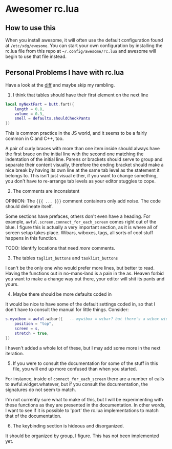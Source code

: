 # Awesomer rc.lua

## How to use this

When you install awesome, it will often use the default configuration found at `/etc/xdg/awesome`.
You can start your own configuration by installing the rc.lua file from this repo at `~/.config/awesome/rc.lua` and awesome will begin to use that file instead.

## Personal Problems I have with rc.lua

Have a look at the [diff](https://github.com/jechasteen/rc.lua-revisited/commit/b0e22a72035e4e487320b6e4a437951fd799f40c) and maybe skip my rambling.

1. I think that tables should have their first element on the next line

```lua
local myNextFart = butt.fart({
    length = 0.8,
    volume = 0.3,
    smell = defaults.shouldCheckPants
})
```

This is common practice in the JS world, and it seems to be a fairly common in C and C++, too.

A pair of curly braces with more than one item inside should always have the first brace on the initial line with the second one matching the indentation of the initial line.
Parens or brackets should serve to group and separate their content visually, therefore the ending bracket should make a nice break by having its own line at the same tab level as the statement it belongs to.
This isn't just visual either, if you want to change something, you don't have to re-arrange tab levels as your editor stuggles to cope.

2. The comments are inconsistent

OPINION: The `{{{ ... }}}` comment containers only add noise. The code should delineate itself.

Some sections have prefaces, others don't even have a heading.
For example, `awful.screen.connect_for_each_screen` comes right out of the blue.
I figure this is actually a very important section, as it is where all of screen setup takes place.
Wibars, wiboxes, tags, all sorts of cool stuff happens in this function.

TODO: Identify locations that need *more* comments.

3. The tables `taglist_buttons` and `tasklist_buttons`

I can't be the only one who would prefer more lines, but better to read.
Having the functions out in no-mans-land is a pain in the as.
Heaven forbid you want to make a change way out there, your editor will shit its pants and yours.

4. Maybe there should be more defaults coded in 

It would be nice to have some of the default settings coded in, so that I don't have to consult the manual for little things. Consider:

```lua
s.mywibox = awful.wibar({   -- mywibox = wibar? but there's a wibox widget? my head hurts, but now's not the time
    position = "top",
    screen = s,
    stretch = true,
})
```
I haven't added a whole lot of these, but I may add some more in the next iteration.

5. If you were to consult the documentation for some of the stuff in this file, you will end up more confused than when you started.

For instance, inside of `connect_for_each_screen` there are a number of calls to awful.widget.whatever, but if you consult the documentation, the signatures do not seem to match.

I'm not currently sure what to make of this, but I will be experimenting with these functions as they are presented in the documentation.
In other words, I want to see if it is possible to 'port' the rc.lua implementations to match that of the documentation.

6. The keybinding section is hideous and disorganized.

It should be organized by group, I figure.
This has not been implemented yet.
